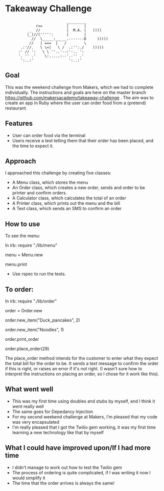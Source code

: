 Takeaway Challenge
==================
```
                            _________
              r==           |       |
           _  //            |  M.A. |   ))))
          |_)//(''''':      |       |
            //  \_____:_____.-------D     )))))
           //   | ===  |   /        \
       .:'//.   \ \=|   \ /  .:'':./    )))))
      :' // ':   \ \ ''..'--:'-.. ':
      '. '' .'    \:.....:--'.-'' .'
       ':..:'                ':..:'

 ```
 
 Goal
 -----

This was the weekend challenge from Makers, which we had to complete individually. The instructions and goals are here on the master branch https://github.com/makersacademy/takeaway-challenge . The aim was to create an app in Ruby where the user can order food from a (pretend) restaurant. 
 
 Features
 -----
 
 * User can order food via the terminal
 * Users receive a text telling them that their order has been placed, and the time to expect it. 
 
Approach
-------
I approached this challenge by creating five classes:
- A Menu class, which stores the menu
- An Order class, which creates a new order, sends and order to be printer and confirm orders. 
- A Calculator class, which calculates the total of an order
- A Printer class, which prints out the menu and the bill
- A Text class, which sends an SMS to confirm an order

How to use 
-----
To see the menu:

In irb:
require "./lib/menu"

menu = Menu.new

menu.print 


- Use rspec to run the tests. 


To order:
--------

In irb:
require "./lib/order"

order = Order.new

order.new_item("Duck_pancakes", 2)

order.new_item("Noodles", 1)

order.print_order

order.place_order(29)


The place_order method intends for the customer to enter what they expect the total bill for the order to be. It sends a text message to confirm the order if this is right, or raises an error if it's not right. (I wasn't sure how to interpret the instructions on placing an order, so I chose for it work like this). 


What went well
------

* This was my first time using doubles and stubs by myself, and I think it went really well
* The same goes for Depedancy Injection
* For my second weekend challenge at Makers, I'm pleased that my code was very encapsulated
* I'm really pleased that I got the Twilio gem working, it was my first time learning a new technology like that by myself

What I could have improved upon/If I had more time
-------
 * I didn't manage to work out how to test the Twilio gem
 * The process of ordering is quite complicated, if I was writing it now I would simplify it
 * The time that the order arrives is always the same! 
